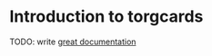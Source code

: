 # Introduction to torgcards

TODO: write [great documentation](http://jacobian.org/writing/what-to-write/)
